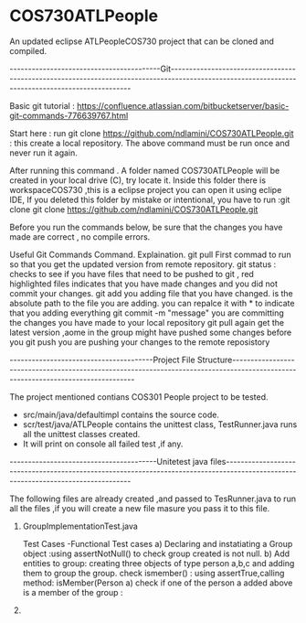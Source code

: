 # COS730ATLPeople
An updated eclipse ATLPeopleCOS730 project that can be cloned and compiled.

-----------------------------------------Git-------------------------------------------------------------------------------------------------------------------------------------------------

Basic git tutorial :
https://confluence.atlassian.com/bitbucketserver/basic-git-commands-776639767.html

Start here : 
run git clone https://github.com/ndlamini/COS730ATLPeople.git   : this create a local repository.
The above command must be run once and never run it again.

After running this command .
A folder named COS730ATLPeople  will be created in your local drive (C), try locate it.
Inside this folder there is workspaceCOS730 ,this is a eclipse project you can open it using eclipe IDE,
If you deleted this folder by mistake or intentional, you have to run :git clone git clone https://github.com/ndlamini/COS730ATLPeople.git

Before you run the commands below, be sure that the changes you have made are correct , no compile errors.

Useful Git Commands
Command.        	Explaination.
git pull                First commad to run so that you get the updated version from remote repository. 
git status :    	checks to see if you have files that need to be pushed to git , red highlighted files indicates that you have made changes and you did not commit your changes.
git add <pathtofile>    you adding file that you have changed. <pathtofile> is the absolute path to the file you are adding. you can repalce it with * to indicate that you adding everything 
git commit -m "message" you are committing the changes you have made to your local repository
git pull                again get the latest version ,aome in the group might have pushed some changes before you
git push  you are pushing your changes to the remote reposistory


---------------------------------------Project File Structure---------------------------------------------------------------------------------------------------------------------------------

The project mentioned contians COS301 People project to be tested.
 
  - src/main/java/defaultimpl contains the source code.
  - scr/test/java/ATLPeople contains the unittest class, TestRunner.java runs all the unittest classes created.
  - It will print on console all failed test ,if any.

----------------------------------------Unitetest java files----------------------------------------------------------------------------------------------------------------------------------

The following files are already created ,and passed to TesRunner.java to run all the files ,if you will create a new file masure you pass it to this file.

1. GroupImplementationTest.java

    Test Cases 
     -Functional Test cases
        a) Declaring and instatiating a Group object :using assertNotNull() to check group created is not null.
	b) Add entities to group:  creating three objects of type person a,b,c and adding them to group the group.
           check ismember() : using assertTrue,calling method: isMember(Person a) check if one of the person a added above is a member of the group :
	
	 
	
2.  




		                                             

